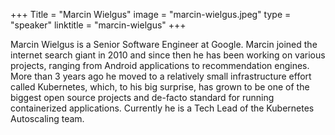 +++ Title = "Marcin Wielgus" image = "marcin-wielgus.jpeg" type = "speaker" linktitle = "marcin-wielgus" +++

Marcin Wielgus is a Senior Software Engineer at Google. Marcin joined the internet search giant in 2010 and since then he has been working on various projects, ranging from Android applications to recommendation engines. More than 3 years ago he moved to a relatively small infrastructure effort called Kubernetes, which, to his big surprise, has grown to be one of the biggest open source projects and de-facto standard for running containerized applications. Currently he is a Tech Lead of the Kubernetes Autoscaling team.
